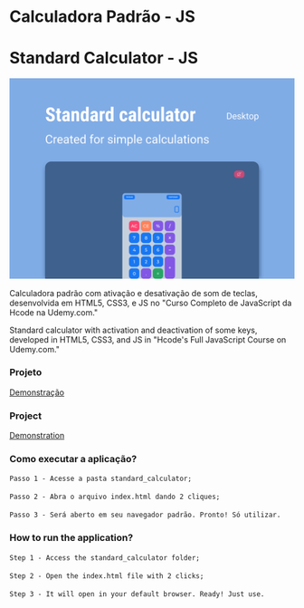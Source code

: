 # Calculadora Padrão - JS
# Standard Calculator - JS

<p align="center">
    <a href="#" target="_blank">
        <img src="./assets/capaGithub.svg" alt="Standard Calculator"/>
    </a>
</p>

Calculadora padrão com ativação e desativação de som de teclas, desenvolvida em HTML5, CSS3,
e JS no "Curso Completo de JavaScript da Hcode na Udemy.com."

Standard calculator with activation and deactivation of some keys, developed in HTML5, CSS3,
and JS in "Hcode's Full JavaScript Course on Udemy.com."

### Projeto

<a href="#" target="_blank">Demonstração</a>

### Project

<a href="#" target="_blank">Demonstration</a>

### Como executar a aplicação?

    Passo 1 - Acesse a pasta standard_calculator;

    Passo 2 - Abra o arquivo index.html dando 2 cliques;

    Passo 3 - Será aberto em seu navegador padrão. Pronto! Só utilizar.

### How to run the application?

    Step 1 - Access the standard_calculator folder;

    Step 2 - Open the index.html file with 2 clicks;

    Step 3 - It will open in your default browser. Ready! Just use.